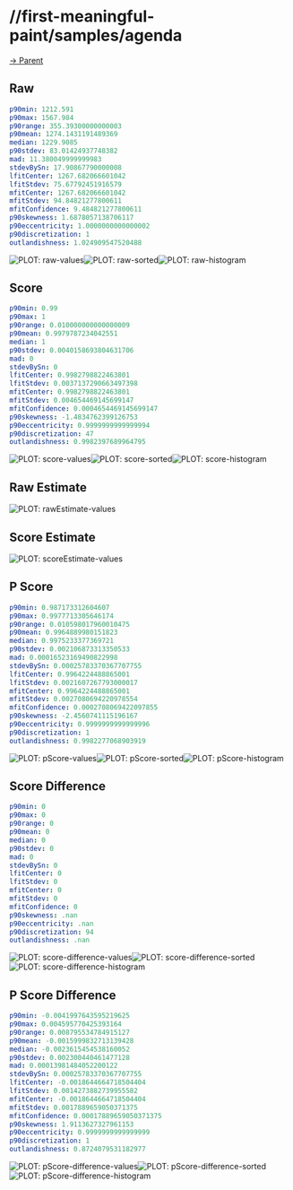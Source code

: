 
# //first-meaningful-paint/samples/agenda

[→ Parent](../..)


## Raw


```yaml
p90min: 1212.591
p90max: 1567.984
p90range: 355.39300000000003
p90mean: 1274.1431191489369
median: 1229.9085
p90stdev: 83.01424937748382
mad: 11.380049999999983
stdevBySn: 17.90867790000008
lfitCenter: 1267.682066601042
lfitStdev: 75.67792451916579
mfitCenter: 1267.682066601042
mfitStdev: 94.84821277800611
mfitConfidence: 9.484821277800611
p90skewness: 1.6878057138706117
p90eccentricity: 1.0000000000000002
p90discretization: 1
outlandishness: 1.024909547520488

```

![PLOT: raw-values](./raw/values.svg)![PLOT: raw-sorted](./raw/sorted.svg)![PLOT: raw-histogram](./raw/histogram.svg)
## Score


```yaml
p90min: 0.99
p90max: 1
p90range: 0.010000000000000009
p90mean: 0.9979787234042551
median: 1
p90stdev: 0.0040158693804631706
mad: 0
stdevBySn: 0
lfitCenter: 0.9982798822463801
lfitStdev: 0.0037137290663497398
mfitCenter: 0.9982798822463801
mfitStdev: 0.004654469145699147
mfitConfidence: 0.0004654469145699147
p90skewness: -1.4834762399126753
p90eccentricity: 0.9999999999999994
p90discretization: 47
outlandishness: 0.9982397689964795

```

![PLOT: score-values](./score/values.svg)![PLOT: score-sorted](./score/sorted.svg)![PLOT: score-histogram](./score/histogram.svg)
## Raw Estimate

![PLOT: rawEstimate-values](./rawEstimate/values.svg)
## Score Estimate

![PLOT: scoreEstimate-values](./scoreEstimate/values.svg)
## P Score


```yaml
p90min: 0.987173312604607
p90max: 0.9977713305646174
p90range: 0.010598017960010475
p90mean: 0.9964889980151823
median: 0.9975233377369721
p90stdev: 0.002106873313350533
mad: 0.00016523169490822998
stdevBySn: 0.00025783370367707755
lfitCenter: 0.9964224488865001
lfitStdev: 0.0021607267793000017
mfitCenter: 0.9964224488865001
mfitStdev: 0.0027080694220978554
mfitConfidence: 0.0002708069422097855
p90skewness: -2.4560741115196167
p90eccentricity: 0.9999999999999996
p90discretization: 1
outlandishness: 0.9982277068903919

```

![PLOT: pScore-values](./pScore/values.svg)![PLOT: pScore-sorted](./pScore/sorted.svg)![PLOT: pScore-histogram](./pScore/histogram.svg)
## Score Difference


```yaml
p90min: 0
p90max: 0
p90range: 0
p90mean: 0
median: 0
p90stdev: 0
mad: 0
stdevBySn: 0
lfitCenter: 0
lfitStdev: 0
mfitCenter: 0
mfitStdev: 0
mfitConfidence: 0
p90skewness: .nan
p90eccentricity: .nan
p90discretization: 94
outlandishness: .nan

```

![PLOT: score-difference-values](./score-difference/values.svg)![PLOT: score-difference-sorted](./score-difference/sorted.svg)![PLOT: score-difference-histogram](./score-difference/histogram.svg)
## P Score Difference


```yaml
p90min: -0.0041997643595219625
p90max: 0.004595770425393164
p90range: 0.008795534784915127
p90mean: -0.0015999832713139428
median: -0.0023615454538160052
p90stdev: 0.002300440461477128
mad: 0.00013981484052200122
stdevBySn: 0.00025783370367707755
lfitCenter: -0.0018644664718504404
lfitStdev: 0.0014273882739955582
mfitCenter: -0.0018644664718504404
mfitStdev: 0.0017889659050371375
mfitConfidence: 0.00017889659050371375
p90skewness: 1.9113627327961153
p90eccentricity: 0.9999999999999999
p90discretization: 1
outlandishness: 0.8724079531182977

```

![PLOT: pScore-difference-values](./pScore-difference/values.svg)![PLOT: pScore-difference-sorted](./pScore-difference/sorted.svg)![PLOT: pScore-difference-histogram](./pScore-difference/histogram.svg)